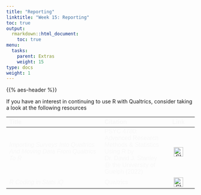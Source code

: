 ```yaml
---
title: "Reporting"
linktitle: "Week 15: Reporting"
toc: true
output:
  rmarkdown::html_document:
    toc: true
menu:
  tasks:
    parent: Extras
    weight: 15
type: docs
weight: 1
---
```


<script src="/rmarkdown-libs/kePrint/kePrint.js"></script>

<link href="/rmarkdown-libs/lightable/lightable.css" rel="stylesheet" />

{{% aes-header %}}

If you have an interest in continuing to use R with Qualtrics, consider taking a look at the following resources

<center>
<table class=" lightable-paper" style="font-family: &quot;Arial Narrow&quot;, arial, helvetica, sans-serif; width: auto !important; margin-left: auto; margin-right: auto;">
<thead>
<tr>
<th style="text-align:left;color: #f7f7f7 !important;background-color: transparent !important;vertical-align: middle !important;">
Title
</th>
<th style="text-align:left;color: #f7f7f7 !important;background-color: transparent !important;vertical-align: middle !important;">
Citation
</th>
<th style="text-align:center;color: #f7f7f7 !important;background-color: transparent !important;vertical-align: middle !important;">
Link
</th>
</tr>
</thead>
<tbody>
<tr>
<td style="text-align:left;width: 40em; color: #f7f7f7 !important;background-color: transparent !important;vertical-align: middle !important;">
<i>Importing Surveys Into Qualtrics And Moving Data From Qualtrics To R</i>
</td>
<td style="text-align:left;width: 20em; color: #f7f7f7 !important;background-color: transparent !important;vertical-align: middle !important;">
PSYC 4780: Advanced Research Methods & Statistics Using R by Dr. David J. Stanley @ the University of Guelph (2022)
</td>
<td style="text-align:center;width: 10em; color: #f7f7f7 !important;background-color: transparent !important;vertical-align: middle !important;">
<a href="https://dstanley4.github.io/psyc4780bookdown/qualtrics.html#qualtrics-data-to-r" target="_blank"><img src="/logos/webpage-ico.png" alt="Slack icon" width="25px"></a>
</td>
</tr>
<tr>
<td style="text-align:left;width: 40em; color: #f7f7f7 !important;background-color: transparent !important;vertical-align: middle !important;">
<i>R Coding in Stats iQ</i>
</td>
<td style="text-align:left;width: 20em; color: #f7f7f7 !important;background-color: transparent !important;vertical-align: middle !important;">
Qualtrics
</td>
<td style="text-align:center;width: 10em; color: #f7f7f7 !important;background-color: transparent !important;vertical-align: middle !important;">
<a href="https://www.qualtrics.com/support/stats-iq/analyses/r-coding-in-stats-iq/" target="_blank"><img src="/logos/webpage-ico.png" alt="Slack icon" width="25px"></a>
</td>
</tr>
</tbody>
</table>
</center>
